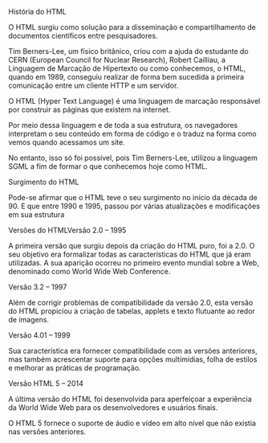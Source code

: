 História do HTML

O HTML surgiu como solução para a disseminação e compartilhamento de documentos científicos entre pesquisadores.

Tim Berners-Lee, um físico britânico, criou com a ajuda do estudante do CERN (European Council for Nuclear Research), Robert Cailliau, a Linguagem de Marcação de Hipertexto ou como conhecemos, o HTML, quando em 1989, conseguiu realizar de forma bem sucedida a primeira comunicação entre um cliente HTTP e um servidor.

O HTML (Hyper Text Language) é uma linguagem de marcação responsável por construir as páginas que existem na internet.

Por meio dessa linguagem e de toda a sua estrutura, os navegadores interpretam o seu conteúdo em forma de código e o traduz na forma como vemos quando acessamos um site.

No entanto, isso só foi possível, pois Tim Berners-Lee, utilizou a linguagem SGML a fim de formar o que conhecemos hoje como HTML.


Surgimento do HTML

Pode-se afirmar que o HTML teve o seu surgimento no início da década de 90. E que entre 1990 e 1995, passou por várias atualizações e modificações em sua estrutura


Versões do HTMLVersão 2.0 – 1995

A primeira versão que surgiu depois da criação do HTML puro, foi a 2.0. O seu objetivo era formalizar todas as características do HTML que já eram utilizadas. A sua aparição ocorreu no primeiro evento mundial sobre a Web, denominado como World Wide Web Conference.

Versão 3.2 – 1997

Além de corrigir problemas de compatibilidade da versão 2.0, esta versão do HTML propiciou a criação de tabelas, applets e texto flutuante ao redor de imagens.

Versão 4.01 – 1999

Sua característica era fornecer compatibilidade com as versões anteriores, mas também acrescentar suporte para opções multimídias, folha de estilos e melhorar as práticas de programação.

Versão HTML 5 – 2014

A última versão do HTML foi desenvolvida para aperfeiçoar a experiência da World Wide Web para os desenvolvedores e usuários finais.

O HTML 5 fornece o suporte de áudio e vídeo em alto nível que não existia nas versões anteriores.


